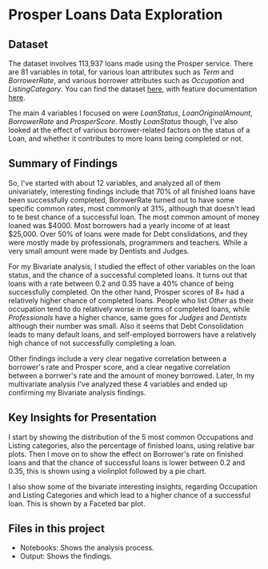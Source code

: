 # Prosper Loans Data Exploration

## Dataset

The dataset involves 113,937 loans made using the Prosper service. There are 81 
variables in total, for various loan attributes such as *Term* and *BorrowerRate*, and various borrower attributes such as *Occupation* and *ListingCategory*. You can find the dataset [here](https://s3.amazonaws.com/udacity-hosted-downloads/ud651/prosperLoanData.csv), with feature documentation [here](https://docs.google.com/spreadsheets/u/0/d/1gDyi_L4UvIrLTEC6Wri5nbaMmkGmLQBk-Yx3z0XDEtI/edit?usp=sharing).

The main 4 variables I focused on were *LoanStatus*, *LoanOriginalAmount*, *BorrowerRate* and *ProsperScore*. Mostly *LoanStatus* though, I've also looked at the effect of various borrower-related factors on the status of a Loan, and whether it contributes to more loans being completed or not. 

## Summary of Findings

So, I've started with about 12 variables, and analyzed all of them univariately, interesting findings include that 70% of all finished loans have been successfully completed, BorowerRate turned out to have some specific common rates, most commonly at 31%, although that doesn't lead to te best chance of a successful loan. The most common amount of money loaned was $4000. Most borrowers had a yearly income of at least $25,000. Over 50% of loans were made for Debt conslidations, and they were mostly made by professionals, programmers and teachers. While a very small amount were made by Dentists and Judges.

For my Bivariate analysis, I studied the effect of other variables on the loan status, and the chance of a successful completed loans. It turns out that loans with a rate between 0.2 and 0.35 have a 40% chance of being successfully completed. On the other hand, Prosper scores of 8+ had a relatively higher chance of completed loans. People who list *Other* as their occupation tend to do relatively worse in terms of completed loans, while *Professionals* have a higher chance, same goes for *Judges* and *Dentists* although their number was small. Also it seems that Debt Consolidation leads to many default loans, and self-employed borrowers have a relatively high chance of not successfully completing a loan.

Other findings include a very clear negative correlation between a borrower's rate and Prosper score, and a clear negative correlation between a borrwer's rate and the amount of money borrowed. Later, In my multivariate analysis I've analyzed these 4 variables and ended up confirming my Bivariate analysis findings.

## Key Insights for Presentation

I start by showing the distribution of the 5 most common Occupations and Listing categories, also the percentage of finished loans, using relative bar plots. Then I move on to show the effect on Borrower's rate on finished loans and that the chance of successful loans is lower between 0.2 and 0.35, this is shown using a violinplot followed by a pie chart.

I also show some of the bivariate interesting insights, regarding Occupation and Listing Categories and which lead to a higher chance of a successful loan. This is shown by a Faceted bar plot.

## Files in this project

- Notebooks: Shows the analysis process.
- Output: Shows the findings.


